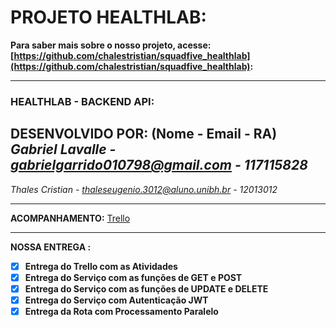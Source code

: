 # PROJETO HEALTHLAB:

**Para saber mais sobre o nosso projeto, acesse: [https://github.com/chalestristian/squadfive_healthlab](https://github.com/chalestristian/squadfive_healthlab):**

---
### HEALTHLAB - BACKEND API:

**DESENVOLVIDO POR:** (Nome - Email - RA)
_Gabriel Lavalle - gabrielgarrido010798@gmail.com - 117115828_
-
_Thales Cristian - thaleseugenio.3012@aluno.unibh.br - 12013012_


---
**ACOMPANHAMENTO:**
[Trello](https://trello.com/invite/b/xnC6WW2n/100a8491c8a4a744cdc55845e2d19fd7/squadfivehealthlab)

---
**NOSSA ENTREGA :**

- [x] ****Entrega do Trello com as Atividades**** 
- [x] ******Entrega do Serviço com as funções de GET e POST****** 
- [x] ******Entrega do Serviço com as funções de UPDATE e DELETE****** 
- [x] ******Entrega do Serviço com Autenticação JWT****** 
- [x] ******Entrega da Rota com Processamento Paralelo****** 